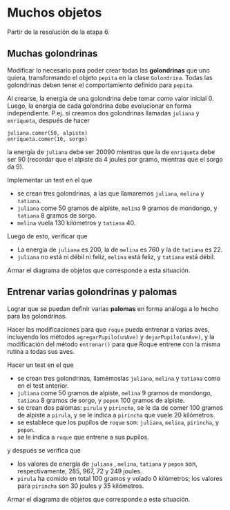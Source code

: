 # Muchos objetos

Partir de la resolución de la etapa 6.


## Muchas golondrinas

Modificar lo necesario para poder crear todas las **golondrinas** que uno quiera, transformando el objeto `pepita`  en la clase `Golondrina`.
Todas las golondrinas deben tener el comportamiento definido para `pepita`.

Al crearse, la energía de una golondrina debe tomar como valor inicial 0.
Luego, la energía de cada golondrina debe evolucionar en forma independiente. 
P.ej. si creamos dos golondrinas llamadas `juliana` y `enriqueta`, después de hacer
```
juliana.comer(50, alpiste)
enriqueta.comer(10, sorgo)
```
la energía de `juliana` debe ser 20090 mientras que la de `enriqueta` debe ser 90 (recordar que el alpiste da 4 joules por gramo, mientras que el sorgo da 9).

Implementar un test en el que
- se crean tres golondrinas, a las que llamaremos `juliana`, `melina` y `tatiana`.
- `juliana` come 50 gramos de alpiste, `melina` 9 gramos de mondongo, y `tatiana` 8 gramos de sorgo.
- `melina` vuela 130 kilómetros y `tatiana` 40.

Luego de esto, verificar que
- La energía de `juliana` es 200, la de `melina` es 760 y la de `tatiana` es 22.
- `juliana` no está ni débil ni feliz, `melina` está feliz, y `tatiana` está débil.
 
Armar el diagrama de objetos que corresponde a esta situación.


## Entrenar varias golondrinas y palomas

Lograr que se puedan definir varias **palomas** en forma análoga a lo hecho para las golondrinas.

Hacer las modificaciones para que `roque` pueda entrenar a varias aves, incluyendo los métodos `agregarPupilo(unAve)` y `dejarPupilo(unAve)`, y la modificación del método `entrenar()` para que Roque entrene con la misma rutina a todas sus aves.

Hacer un test en el que 
- se crean tres golondrinas, llamémoslas `juliana`, `melina` y `tatiana` como en el test anterior.
- `juliana` come 50 gramos de alpiste, `melina` 9 gramos de mondongo, `tatiana` 8 gramos de sorgo, y `pepon` 100 gramos de alpiste.
- se crean dos palomas: `pirula` y `pirincha`, se le da de comer 100 gramos de alpiste a `pirula`, y se le indica a `pirincha` que vuele 20 kilómetros.
- se establece que los pupilos de `roque` son: `juliana`, `melina`, `pirincha`, y `pepon`.
- se le indica a `roque` que entrene a sus pupilos.

<!---
(vuela 10, come 30 de alpiste, vuela 5, hace lo que quiere)
200 - 6 + 60 - 3.5 - 1.5
--->

y después se verifica que
- los valores de energía de `juliana` , `melina`, `tatiana` y `pepon` son, respectivamente, 285, 967, 72 y 249 joules.
- `pirula` ha comido en total 100 gramos y volado 0 kilómetros; los valores para `pirincha` son 30 joules y 35 kilómetros.

Armar el diagrama de objetos que corresponde a esta situación.

